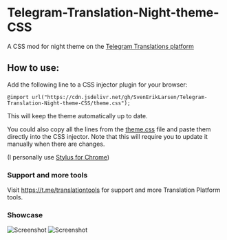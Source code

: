 # Telegram-Translation-Night-theme-CSS
A CSS mod for night theme on the [Telegram Translations platform](https://translations.telegram.org/)

## How to use:
Add the following line to a CSS injector plugin for your browser: 

`@import url("https://cdn.jsdelivr.net/gh/SvenErikLarsen/Telegram-Translation-Night-theme-CSS/theme.css");` 

This will keep the theme automatically up to date.

You could also copy all the lines from the [theme.css](https://github.com/SvenErikLarsen/Telegram-Translation-Night-theme-CSS/blob/master/theme.css) file and paste them directly into the CSS injector. Note that this will require you to update it manually when there are changes.

(I personally use [Stylus for Chrome](https://chrome.google.com/webstore/detail/stylus/clngdbkpkpeebahjckkjfobafhncgmne))

### Support and more tools
Visit https://t.me/translationtools for support and more Translation Platform tools.

### Showcase

![Screenshot](https://i.imgur.com/x3iy5W4.png)
![Screenshot](https://i.imgur.com/0gGqIfP.png)
